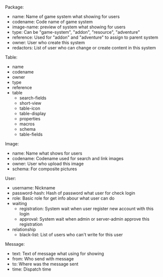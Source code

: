 Package:
- name: Name of game system what showing for users
- codename: Code name of game system
- image-name: preview of system what showing for users
- type: Can be "game-system", "addon", "resource", "adventure"
- reference: Used for "addon" and "adventure" to assign to parent system
- owner: User who create this system
- redactors: List of user who can change or create content in this system


Table:
- name
- codename
- owner
- type
- reference
- table
    - search-fields
    - short-view
    - table-icon
    - table-display
    - properties
    - macros
    - schema
    - table-fields


Image:
- name: Name what shows for users
- codename: Codename used for search and link images
- owner: User who upload this image
- schema: For composite pictures


User:
- username: Nickname
- password-hash: Hash of password what user for check login 
- role: Basic role for get info abour what user can do
- waiting
    - registration: System wait when user register new account with this login
    - approval: System wait when admin or server-admin approve this registration
- relationship
    - black-list: List of users who can't write for this user


Message:
- text: Text of message what using for showing
- from: Who send with message
- to: Where was the message sent
- time: Dispatch time